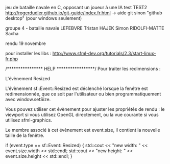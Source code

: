 jeu de bataille navale en C, opposant un joueur à une IA
test
TEST2
http://rogerdudler.github.io/git-guide/index.fr.html -> aide git
sinon "github desktop" (pour windows seulement)

groupe 4 - bataille navale
LEFEBVRE Tristan
HAJEK Simon
RIDOLFI-MATTE Sacha

rendu 19 novembre

pour installer les libs : http://www.sfml-dev.org/tutorials/2.3/start-linux-fr.php



/**************** HELP *****************/
Pour traiter les redimensions : 

L'évènement Resized

L'évènement sf::Event::Resized est déclenché lorsque la fenêtre est redimensionnée, que ce soit par l'utilisateur ou bien programmatiquement avec window.setSize.

Vous pouvez utiliser cet évènement pour ajuster les propriétés de rendu : le viewport si vous utilisez OpenGL directement, ou la vue courante si vous utilisez sfml-graphics.

Le membre associé à cet évènement est event.size, il contient la nouvelle taille de la fenêtre.

if (event.type == sf::Event::Resized)
{
    std::cout << "new width: " << event.size.width << std::endl;
    std::cout << "new height: " << event.size.height << std::endl;
}

